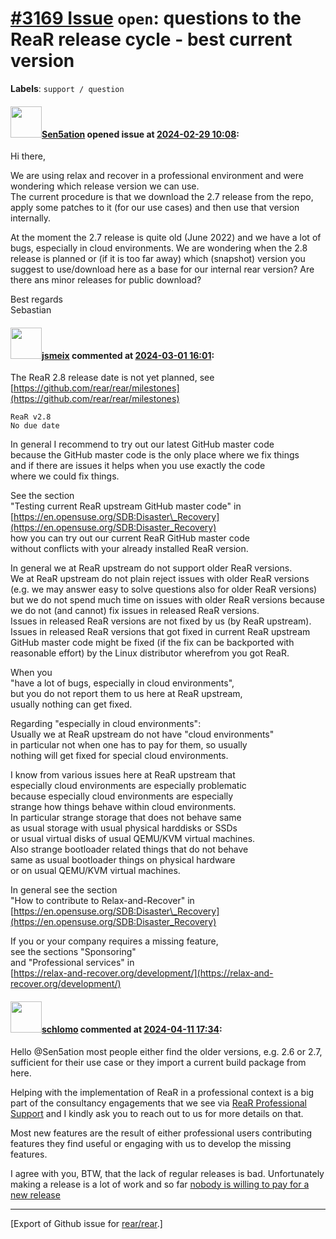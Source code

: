 [\#3169 Issue](https://github.com/rear/rear/issues/3169) `open`: questions to the ReaR release cycle - best current version
===========================================================================================================================

**Labels**: `support / question`

#### <img src="https://avatars.githubusercontent.com/u/21124565?v=4" width="50">[Sen5ation](https://github.com/Sen5ation) opened issue at [2024-02-29 10:08](https://github.com/rear/rear/issues/3169):

Hi there,

We are using relax and recover in a professional environment and were
wondering which release version we can use.  
The current procedure is that we download the 2.7 release from the repo,
apply some patches to it (for our use cases) and then use that version
internally.

At the moment the 2.7 release is quite old (June 2022) and we have a lot
of bugs, especially in cloud environments. We are wondering when the 2.8
release is planned or (if it is too far away) which (snapshot) version
you suggest to use/download here as a base for our internal rear
version? Are there ans minor releases for public download?

Best regards  
Sebastian

#### <img src="https://avatars.githubusercontent.com/u/1788608?u=925fc54e2ce01551392622446ece427f51e2f0ce&v=4" width="50">[jsmeix](https://github.com/jsmeix) commented at [2024-03-01 16:01](https://github.com/rear/rear/issues/3169#issuecomment-1973447800):

The ReaR 2.8 release date is not yet planned, see  
[https://github.com/rear/rear/milestones](https://github.com/rear/rear/milestones)

    ReaR v2.8
    No due date

In general I recommend to try out our latest GitHub master code  
because the GitHub master code is the only place where we fix things  
and if there are issues it helps when you use exactly the code  
where we could fix things.

See the section  
"Testing current ReaR upstream GitHub master code" in  
[https://en.opensuse.org/SDB:Disaster\_Recovery](https://en.opensuse.org/SDB:Disaster_Recovery)  
how you can try out our current ReaR GitHub master code  
without conflicts with your already installed ReaR version.

In general we at ReaR upstream do not support older ReaR versions.  
We at ReaR upstream do not plain reject issues with older ReaR
versions  
(e.g. we may answer easy to solve questions also for older ReaR
versions)  
but we do not spend much time on issues with older ReaR versions
because  
we do not (and cannot) fix issues in released ReaR versions.  
Issues in released ReaR versions are not fixed by us (by ReaR
upstream).  
Issues in released ReaR versions that got fixed in current ReaR
upstream  
GitHub master code might be fixed (if the fix can be backported with  
reasonable effort) by the Linux distributor wherefrom you got ReaR.

When you  
"have a lot of bugs, especially in cloud environments",  
but you do not report them to us here at ReaR upstream,  
usually nothing can get fixed.

Regarding "especially in cloud environments":  
Usually we at ReaR upstream do not have "cloud environments"  
in particular not when one has to pay for them, so usually  
nothing will get fixed for special cloud environments.

I know from various issues here at ReaR upstream that  
especially cloud environments are especially problematic  
because especially cloud environments are especially  
strange how things behave within cloud environments.  
In particular strange storage that does not behave same  
as usual storage with usual physical harddisks or SSDs  
or usual virtual disks of usual QEMU/KVM virtual machines.  
Also strange bootloader related things that do not behave  
same as usual bootloader things on physical hardware  
or on usual QEMU/KVM virtual machines.

In general see the section  
"How to contribute to Relax-and-Recover" in  
[https://en.opensuse.org/SDB:Disaster\_Recovery](https://en.opensuse.org/SDB:Disaster_Recovery)

If you or your company requires a missing feature,  
see the sections "Sponsoring"  
and "Professional services" in  
[https://relax-and-recover.org/development/](https://relax-and-recover.org/development/)

#### <img src="https://avatars.githubusercontent.com/u/101384?v=4" width="50">[schlomo](https://github.com/schlomo) commented at [2024-04-11 17:34](https://github.com/rear/rear/issues/3169#issuecomment-2050178965):

Hello @Sen5ation most people either find the older versions, e.g. 2.6 or
2.7, sufficient for their use case or they import a current build
package from here.

Helping with the implementation of ReaR in a professional context is a
big part of the consultancy engagements that we see via [ReaR
Professional
Support](https://relax-and-recover.org/support/#:~:text=means%20for%20sponsoring-,Professional%20Support,-If%20your%20company)
and I kindly ask you to reach out to us for more details on that.

Most new features are the result of either professional users
contributing features they find useful or engaging with us to develop
the missing features.

I agree with you, BTW, that the lack of regular releases is bad.
Unfortunately making a release is a lot of work and so far [nobody is
willing to pay for a new release](https://relax-and-recover.org/events/)

------------------------------------------------------------------------

\[Export of Github issue for
[rear/rear](https://github.com/rear/rear).\]

